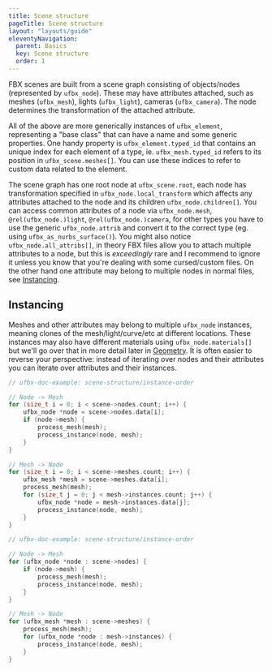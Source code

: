 ```yaml
---
title: Scene structure
pageTitle: Scene structure
layout: "layouts/guide"
eleventyNavigation:
  parent: Basics
  key: Scene structure
  order: 1
---
```


FBX scenes are built from a scene graph consisting of objects/nodes (represented by `ufbx_node`).
These may have attributes attached, such as meshes (`ufbx_mesh`), lights (`ufbx_light`), cameras (`ufbx_camera`).
The node determines the transformation of the attached attribute.

All of the above are more generically instances of `ufbx_element`, representing a "base class" that can have a name
and some generic properties. One handy property is `ufbx_element.typed_id` that contains an unique index for each
element of a type, ie. `ufbx_mesh.typed_id` refers to its position in `ufbx_scene.meshes[]`. You can use these indices
to refer to custom data related to the element.

The scene graph has one root node at `ufbx_scene.root`, each node has transformation specified in `ufbx_node.local_transform`
which affects any attributes attached to the node and its children `ufbx_node.children[]`. You can access common attributes
of a node via `ufbx_node.mesh`, `@rel(ufbx_node.)light`, `@rel(ufbx_node.)camera`, for other types you have to use the generic
`ufbx_node.attrib` and convert it to the correct type (eg. using `ufbx_as_nurbs_surface()`). You might also notice `ufbx_node.all_attribs[]`,
in theory FBX files allow you to attach multiple attributes to a node, but this is *exceedingly* rare and I recommend to ignore it unless
you know that you're dealing with some cursed/custom files. On the other hand one attribute may belong to multiple nodes in normal files,
see [Instancing](#Instancing).

## Instancing

Meshes and other attributes may belong to multiple `ufbx_node` instances, meaning clones of the mesh/light/curve/etc at different locations.
These instances may also have different materials using `ufbx_node.materials[]` but we'll go over that in more detail later in [Geometry](/guide/basics/geometry).
It is often easier to reverse your perspective: instead of iterating over nodes and their attributes you can iterate over attributes and their instances.

```c
// ufbx-doc-example: scene-structure/instance-order

// Node -> Mesh
for (size_t i = 0; i < scene->nodes.count; i++) {
    ufbx_node *node = scene->nodes.data[i];
    if (node->mesh) {
        process_mesh(mesh);
        process_instance(node, mesh);
    }
}

// Mesh -> Node
for (size_t i = 0; i < scene->meshes.count; i++) {
    ufbx_mesh *mesh = scene->meshes.data[i];
    process_mesh(mesh);
    for (size_t j = 0; j < mesh->instances.count; j++) {
        ufbx_node *node = mesh->instances.data[j];
        process_instance(node, mesh);
    }
}
```

```cpp
// ufbx-doc-example: scene-structure/instance-order

// Node -> Mesh
for (ufbx_node *node : scene->nodes) {
    if (node->mesh) {
        process_mesh(mesh);
        process_instance(node, mesh);
    }
}

// Mesh -> Node
for (ufbx_mesh *mesh : scene->meshes) {
    process_mesh(mesh);
    for (ufbx_node *node : mesh->instances) {
        process_instance(node, mesh);
    }
}
```

<!-- OLD

## Elements

A `ufbx_scene` consists of multiple **elements**[^1]: Meshes, materials, animated properties, etc. are all represented as elements.

You can access all the elements of a scene through `ufbx_scene.elements` and more conveniently through typed lists of
elements such as `ufbx_scene.meshes`. Each element stores it's index in the shared list (`ufbx_element.element_id`) and
in the per-type list (`ufbx_element.typed_id`), these indices are stable when loading the _same_[^2] file multiple times.

[^1]: FBX calls these "objects", but ufbx uses "element" to avoid confusion with 3D objects.

[^2]: The indices may change between multiple re-exports of the same file!

### Overview of element types

Here's a preview of all supported element types in ufbx. We will go over these in detail later so feel free to skim
the list to get a feel of what is possible.

- <strong>Scene hierarchy</strong>
  - Object&emsp;`ufbx_node`
- <strong>Node attachments</strong>
  - Mesh geometry&emsp;`ufbx_mesh`
  - Light source&emsp;`ufbx_light`
  - Camera&emsp;`ufbx_camera`
  - Bone&emsp;`ufbx_bone`
  - Empty / Null&emsp;`ufbx_empty`&ensp;`ufbx_marker`
  - Curves&emsp;`ufbx_line_curve`&ensp;`ufbx_nurbs_curve`
  - Surfaces&emsp;`ufbx_nurbs_surface`&ensp;`ufbx_nurbs_trim_surface`&ensp;`ufbx_nurbs_trim_boundary`
  - Oddities&emsp;`ufbx_procedural_geometry`&ensp;`ufbx_stereo_camera`&ensp;`ufbx_camera_switcher`&ensp;`ufbx_lod_group`
- <strong>Geometry deformers</strong>
  - Skinning&emsp;`ufbx_skin_deformer`&ensp;`ufbx_skin_cluster`
  - Blend shape&emsp;`ufbx_blend_deformer`&ensp;`ufbx_blend_channel`&ensp;`ufbx_blend_shape`
  - Geometry cache&emsp;`ufbx_cache_deformer`&ensp;`ufbx_cache_file`
- <strong>Shading</strong>
  - Material&emsp;`ufbx_material`
  - Texture&emsp;`ufbx_texture`&ensp;`ufbx_video`
  - Shading model&emsp;`ufbx_shader`&ensp;`ufbx_shader_binding`
- <strong>Animation</strong>
  - Stack / Take&emsp;`ufbx_anim_stack`
  - Layer&emsp;`ufbx_anim_layer`
  - Curves&emsp;`ufbx_anim_value`&ensp;`ufbx_anim_curve`
- <strong>Authoring</strong>
  - Collections&emsp;`ufbx_display_layer`&ensp;`ufbx_selection_set`&ensp;`ufbx_selection_node`
  - Constraints / Rigging&emsp;`ufbx_character`&ensp;`ufbx_constraint`&ensp;`ufbx_pose`
  - Metadata&emsp;`ufbx_metadata_object`
  - Unknown&emsp;`ufbx_unknown`

## Node hierarchy

Nodes (`ufbx_node`) represent objects in the scene. By themselves they only have name and transformation but may contain
contain *attributes*, such as a mesh (`ufbx_mesh`). A node may also have child nodes that inherit the parent's transformation.
The scene contains a single root `ufbx_scene.root_node` that contains all the top-level nodes.

```c
void visit_node(ufbx_node *node)
{
    // Print the name and local position
    ufbx_vec3 pos = node->local_transform.translation;
    printf("Node %s: (%f, %f, %f)\n", node->name.data,
        pos.x, pos.y, pos.z);

    // Recursively visit the children
    for (size_t i = 0; i < node->children.count; i++) {
        ufbx_node *child = node->children.data[i];
        visit_node(child);
    }
}

ufbx_scene *scene;
visit_node(scene->root_node);
```

Alternatively we can use `ufbx_scene.nodes` that contains a flattened list of all nodes.
The nodes are sorted by depth so you can apply parent transformations without recursion!

Here's an example how to compute `ufbx_node.node_to_world`.

```c
ufbx_scene *scene;
ufbx_matrix node_to_world[128];

for (size_t i = 0; i < scene->nodes.count; i++) {
    ufbx_node *node = scene->nodes.data[i];

    // Resolve the parent transform (use identity if root)
    ufbx_matrix parent_to_world = ufbx_identity_matrix;
    if (node->parent) {
        uint32_t parent_id = node->parent->typed_id;

        // NOTE: `parent_id < i` due to nodes being sorted by depth
        parent_to_world = node_to_world[parent_id];
    }

    // NOTE: `i == node->typed_id` as that's the order we iterate in
    node_to_world[i] = ufbx_matrix_mul(&parent_to_world, &node->node_to_parent);
}
```

Transformation is represented using `ufbx_node.local_transform`

{% include "viewer.md",
  id: "blender-default",
  class: "doc-viewer doc-viewer-mid",
%}
<script>
viewerDescs["blender-default"] = {
  scene: "/static/models/blender_default_cube.fbx",
  camera: {
    yaw: 0,
    pitch: 0,
    distance: 30,
    offset: { x: 0, y: 0, z: 0 },
  },
  outliner: {
    showMaterials: true,
  },
  props: {
    show: true,
  },
}
</script>

Here is another scene you might care about_!

{% include "viewer.md",
  id: "blender-default-alt",
  class: "doc-viewer doc-viewer-mid",
%}
<script>
viewerDescs["blender-default-alt"] = {
  scene: "/static/models/blender_default_cube.fbx",
  camera: {
    yaw: 0,
    pitch: 0,
    distance: 30,
    offset: { x: 0, y: 0, z: 0 },
  },
}
</script>

HEE

{% include "viewer.md",
  id: "blender-default-alt3",
  class: "doc-viewer doc-viewer-mid",
%}
<script>
viewerDescs["blender-default-alt3"] = {
  scene: "/static/models/blender_default_cube.fbx",
  camera: {
    yaw: 0,
    pitch: 0,
    distance: 30,
    offset: { x: 0, y: 0, z: 0 },
  },
}
</script>

-->
